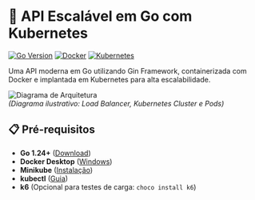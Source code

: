 # 🚀 API Escalável em Go com Kubernetes

[![Go Version](https://img.shields.io/badge/Go-1.24+-00ADD8?logo=go)](https://golang.org/)
[![Docker](https://img.shields.io/badge/Docker-24.0+-2496ED?logo=docker)](https://www.docker.com/)
[![Kubernetes](https://img.shields.io/badge/Kubernetes-1.29+-326CE5?logo=kubernetes)](https://kubernetes.io/)

Uma API moderna em Go utilizando Gin Framework, containerizada com Docker e implantada em Kubernetes para alta escalabilidade.

![Diagrama de Arquitetura](https://i.imgur.com/mX9t3dD.png)  
*(Diagrama ilustrativo: Load Balancer, Kubernetes Cluster e Pods)*

## 📋 Pré-requisitos

- **Go 1.24+** ([Download](https://go.dev/dl/))
- **Docker Desktop** ([Windows](https://docs.docker.com/desktop/install/windows-install/))
- **Minikube** ([Instalação](https://minikube.sigs.k8s.io/docs/start/))
- **kubectl** ([Guia](https://kubernetes.io/docs/tasks/tools/))
- **k6** (Opcional para testes de carga: `choco install k6`)
